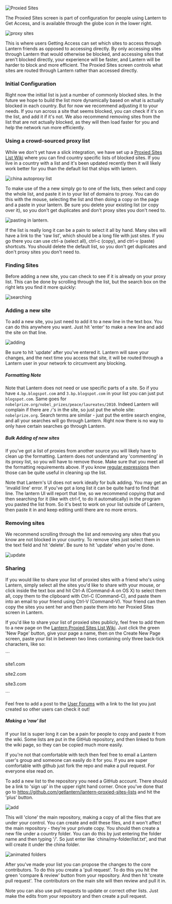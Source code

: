 ![Proxied Sites](https://www.evernote.com/shard/s209/sh/a6ffd5ed-9f38-4a27-9e75-1b940be94582/2f741aad7056c2bccf76844e7814773c/deep/0/Lantern.png)

The Proxied Sites screen is part of configuration for people using Lantern to Get Access, and is available through the globe icon in the lower right.

![proxy sites](https://www.evernote.com/shard/s209/sh/9dd170e2-800d-412c-bfef-8fb21819f517/22b89c58ddadf34a4dee969b2e9fe9ff/deep/0/Lantern.png)

This is where users Getting Access can set which sites to access through Lantern friends as opposed to accessing directly. By only accessing sites through Lantern that would otherwise be blocked, and accessing sites that aren't blocked directly, your experience will be faster, and Lantern will be harder to block and more efficient. The Proxied Sites screen controls what sites are routed through Lantern rather than accessed directly.

### Initial Configuration

Right now the initial list is just a number of commonly blocked sites. In the future we hope to build the list more dynamically based on what is actually blocked in each country. But for now we recommend adjusting it to your needs. If you run across a site that seems blocked, you can check if it's on the list, and add it if it's not. We also recommend removing sites from the list that are not actually blocked, as they will then load faster for you and help the network run more efficiently.

### Using a crowd-sourced proxy list

While we don't yet have a slick integration, we have set up a [Proxied Sites List Wiki](https://github.com/getlantern/lantern-proxied-sites-lists/wiki) where you can find country specific lists of blocked sites. If you live in a country with a list and it's been updated recently then it will likely work better for you than the default list that ships with lantern.

![china autoproxy list](https://www.evernote.com/shard/s209/sh/1410658e-531a-44aa-b01b-7867e074637c/b88cfe3ce617b30a394cf6c56b3ea20a/deep/0/Autoproxy%20list%20for%20china%20%C2%B7%20getlantern/lantern-proxied-sites-lists%20Wiki.png)

To make use of the a new simply go to one of the lists, then select and copy the whole list, and paste it in to your list of domains to proxy. You can do this with the mouse, selecting the list and then doing a copy on the page and a paste in your lantern. Be sure you delete your existing list (or copy over it), so you don't get duplicates and don't proxy sites you don't need to. 

![pasting in lantern.](https://www.evernote.com/shard/s209/sh/345d4873-a0b1-49e1-8188-c5356c2e5c56/d668a756c91454b8f1eaeaf79e6a79a3/deep/0/Lantern.png)

If the list is really long it can be a pain to select it all by hand. Many sites will have a link to the 'raw list', which should be a long file with just sites. If you go there you can use ctrl-a (select all), ctrl-c (copy), and ctrl-v (paste) shortcuts. You should delete the default list, so you don't get duplicates and don't proxy sites you don't need to.

### Finding Sites

Before adding a new site, you can check to see if it is already on your proxy list. This can be done by scrolling through the list, but the search box on the right lets you find it more quickly:

![searching](https://www.evernote.com/shard/s209/sh/f97bd235-eeeb-4e07-a6bd-a47f991254c1/f048f14a6d5d9aeae030ec1b00a445bb/deep/0/Lantern.png)

### Adding a new site

To add a new site, you just need to add it to a new line in the text box. You can do this anywhere you want. Just hit 'enter' to make a new line and add the site on that line.

![adding](https://www.evernote.com/shard/s209/sh/d1cf2497-2202-4929-847d-7c8c725bbdda/0028e5ba5c860863e4ca3d72014822bf/deep/0/Lantern.png)

Be sure to hit 'update' after you've entered it. Lantern will save your changes, and the next time you access that site, it will be routed through a Lantern user in your network to circumvent any blocking.

##### Formatting Note

Note that Lantern does not need or use specific parts of a site. So if you have `4.bp.blogspot.com` and `3.bp.blogspot.com` in your list you can just put `blogspot.com`. Same goes for `nobelprize.org/nobel_prizes/peace/laureates/2010`. Indeed Lantern will complain if there are `/`'s in the site, so just put the whole site: `nobelprize.org`. Search terms are similar - just put the entire search engine, and all your searches will go through Lantern. Right now there is no way to only have certain searches go through Lantern.


##### Bulk Adding of new sites

If you've got a list of proxies from another source you will likely have to clean up the formatting. Lantern does not understand any 'commenting' in its proxy list, so you will have to remove those. Make sure that you meet all the formatting requirements above. If you know [regular expressions](http://www.regular-expressions.info/) then those can be quite useful in cleaning up the list.

Note that Lantern's UI does not work ideally for bulk adding. You may get an 'invalid line' error. If you've got a long list it can be quite hard to find that line. The lantern UI will report that line, so we recommend copying that and then searching for it (like with ctrl-f, to do it automatically) in the program you pasted the list from. So it's best to work on your list outside of Lantern, then paste it in and keep editing until there are no more errors.


### Removing sites

We recommend scrolling through the list and removing any sites that you know are not blocked in your country. To remove sites just select them in the text field and hit 'delete'. Be sure to hit 'update' when you're done.

![update](https://www.evernote.com/shard/s209/sh/81bd9e5b-808c-4b3a-bb8f-487fee2601fd/bf5af2b060b92a44336a9ccc7ff8988b/deep/0/Lantern.png)

### Sharing

If you would like to share your list of proxied sites with a friend who's using Lantern, simply select all the sites you'd like to share with your mouse, or click inside the text box and hit Ctrl-A (Command-A on OS X) to select them all, copy them to the clipboard with Ctrl-C (Command-C), and paste them into an email to your friend using Ctrl-V (Command-V). Your friend can then copy the sites you sent her and then paste them into her Proxied Sites screen in Lantern.

If you'd like to share your list of proxied sites publicly, feel free to add them to a new page on the [Lantern Proxied Sites List Wiki](https://github.com/getlantern/lantern-proxied-sites-lists/wiki). Just click the green 'New Page' button, give your page a name, then on the Create New Page screen, paste your list in between two lines containing only three back-tick characters, like so:

\`\`\`

site1.com

site2.com

site3.com

\`\`\`

Feel free to add a post to the [User Forums](https://groups.google.com/group/lantern-users-en) with a link to the list you just created so other users can check it out!

##### Making a 'raw' list

If your list is super long it can be a pain for people to copy and paste it from the wiki. Some lists are put in the GitHub repository, and then linked to from the wiki page, so they can be copied much more easily. 

If you're not that comfortable with tech then feel free to email a Lantern user's group and someone can easily do it for you. If you are super comfortable with github just fork the repo and make a pull request. For everyone else read on.

To add a new list to the repository you need a GitHub account. There should be a link to 'sign up' in the upper right hand corner. Once you've done that go to https://github.com/getlantern/lantern-proxied-sites-lists and hit the 'plus' button.

![add](https://www.evernote.com/shard/s209/sh/f7185f3d-9ca5-45bf-aac5-8978f7fefb39/6868a4884f375bb854b24b4f663fab91/deep/0/getlantern/lantern-proxied-sites-lists.png)

This will 'clone' the main repository, making a copy of all the files that are under your control. You can create and edit these files, and it won't affect the main repository - they're your private copy. You should then create a new file under a country folder. You can do this by just entering the folder name and then typing '/'. So just enter like `china/my-folder/list.txt', and that will create it under the china folder.

![animated folders](http://i.stack.imgur.com/9Ifmj.gif)

After you've made your list you can propose the changes to the core contributors. To do this you create a 'pull request'. To do this you hit the green 'compare & review' button from your repository. And then hit 'create pull request'. The contributors on the main site will then review and pull it in. 

Note you can also use pull requests to update or correct other lists. Just make the edits from your repository and then create a pull request.